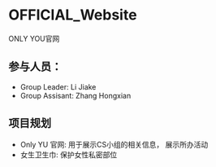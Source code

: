 # OFFICIAL_Website
ONLY YOU官网

## 参与人员：
- Group Leader: Li Jiake
- Group Assisant: Zhang Hongxian

## 项目规划
- Only YU 官网: 用于展示CS小组的相关信息， 展示所办活动
- 女生卫生巾: 保护女性私密部位
